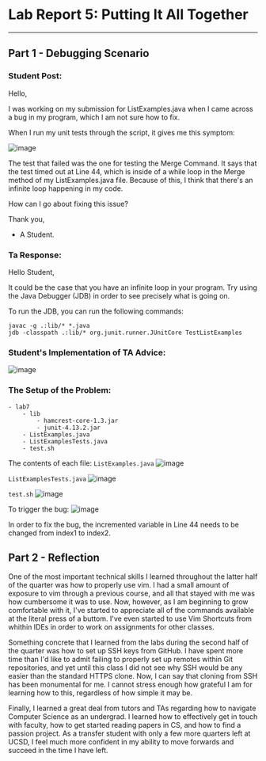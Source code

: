 # Lab Report 5: Putting It All Together
__________

## Part 1 - Debugging Scenario

### Student Post:

Hello, 

I was working on my submission for ListExamples.java when I came across a bug in my program, which I am not sure how to fix. 

When I run my unit tests through the script, it gives me this symptom:

![image](https://github.com/503525/cse15l-lab-reports/assets/22303922/5af072da-83ef-4070-9f13-2b41fa667ff9)

The test that failed was the one for testing the Merge Command. It says that the test timed out at Line 44, which is inside of a while loop in the Merge method of my ListExamples.java file. Because of this, I think that there's an infinite loop happening in my code. 

How can I go about fixing this issue?

Thank you, 
- A Student.

### Ta Response:

Hello Student, 

It could be the case that you have an infinite loop in your program. Try using the Java Debugger (JDB) in order to see precisely what is going on. 

To run the JDB, you can run the following commands: 

```
javac -g .:lib/* *.java
jdb -classpath .:lib/* org.junit.runner.JUnitCore TestListExamples
```



### Student's Implementation of TA Advice:

![image](https://github.com/503525/cse15l-lab-reports/assets/22303922/c7669796-1676-496f-9e30-295fc1188f43)



### The Setup of the Problem:

```
- lab7
    - lib
        - hamcrest-core-1.3.jar
        - junit-4.13.2.jar
    - ListExamples.java
    - ListExamplesTests.java
    - test.sh
```

The contents of each file:
`ListExamples.java`
![image](https://github.com/503525/cse15l-lab-reports/assets/22303922/4d2cc406-7824-4fae-8e74-dcadb04e94b7)


`ListExamplesTests.java`
![image](https://github.com/503525/cse15l-lab-reports/assets/22303922/b1f2dc32-f6c2-4e86-ad30-ea1f6a8e1f17)

`test.sh`
![image](https://github.com/503525/cse15l-lab-reports/assets/22303922/c673bcec-059d-4daa-8389-31aefc6ef14e)




To trigger the bug: 
![image](https://github.com/503525/cse15l-lab-reports/assets/22303922/f18a6308-5724-4872-a896-c1f05ff67f2f)


In order to fix the bug, the incremented variable in Line 44 needs to be changed from index1 to index2. 


## Part 2 - Reflection

One of the most important technical skills I learned throughout the latter half of the quarter was how to properly use vim. I had a small amount of exposure to vim through a previous course, and all that stayed with me was how cumbersome it was to use. Now, however, as I am beginning to grow comfortable with it, I've started to appreciate all of the commands available at the literal press of a buttom. I've even started to use Vim Shortcuts from whithin IDEs in order to work on assignments for other classes. 

Something concrete that I learned from the labs during the second half of the quarter was how to set up SSH keys from GitHub. I have spent more time than I'd like to admit failing to properly set up remotes within Git repositories, and yet until this class I did not see why SSH would be any easier than the standard HTTPS clone. Now, I can say that cloning from SSH has been monumental for me. I cannot stress enough how grateful I am for learning how to this, regardless of how simple it may be.

Finally, I learned a great deal from tutors and TAs regarding how to navigate Computer Science as an undergrad. I learned how to effectively get in touch with faculty, how to get started reading papers in CS, and how to find a passion project. As a transfer student with only a few more quarters left at UCSD, I feel much more confident in my ability to move forwards and succeed in the time I have left.

